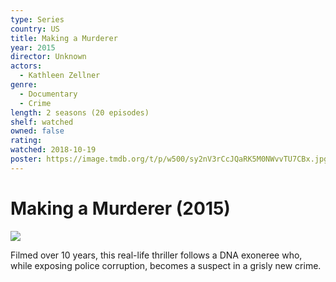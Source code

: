 ```yaml
---
type: Series
country: US
title: Making a Murderer
year: 2015
director: Unknown
actors:
  - Kathleen Zellner
genre:
  - Documentary
  - Crime
length: 2 seasons (20 episodes)
shelf: watched
owned: false
rating:
watched: 2018-10-19
poster: https://image.tmdb.org/t/p/w500/sy2nV3rCcJQaRK5M0NWvvTU7CBx.jpg
---
```


# Making a Murderer (2015)

![](https://image.tmdb.org/t/p/w500/sy2nV3rCcJQaRK5M0NWvvTU7CBx.jpg)

Filmed over 10 years, this real-life thriller follows a DNA exoneree who, while exposing police corruption, becomes a suspect in a grisly new crime.